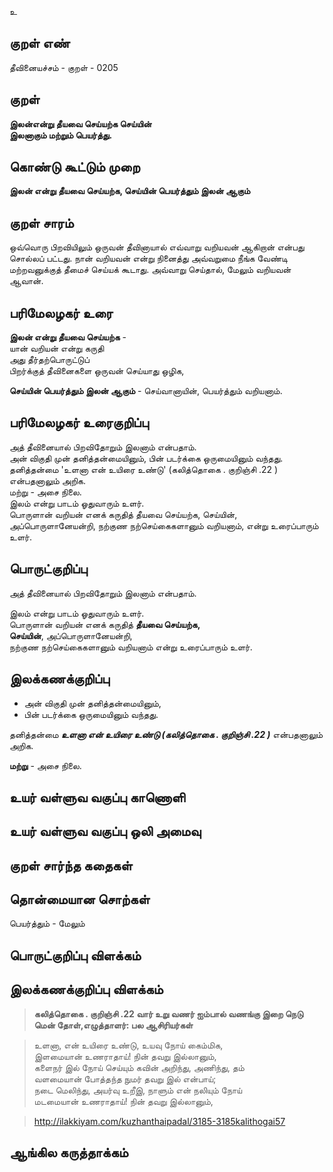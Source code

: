 உ

## குறள் எண் 

தீவினையச்சம் - குறள் - 0205  

## குறள் 

**இலன்என்று தீயவை செய்யற்க செய்யின்  
இலனாகும் மற்றும் பெயர்த்து.** 

## கொண்டு கூட்டும் முறை

**இலன் என்று தீயவை செய்யற்க, செய்யின் பெயர்த்தும் இலன் ஆகும்**

## குறள் சாரம் 

ஒவ்வொரு பிறவியிலும் ஒருவன் தீவினாயால் எவ்வாறு வறியவன் ஆகிறான் என்பது சொல்லப் பட்டது.
நான் வறியவன் என்று நினைத்து அவ்வறுமை நீங்க வேண்டி மற்றவனுக்குத் தீமைச் செய்யக் கூடாது. அவ்வாறு செய்தால், மேலும் வறியவன் ஆவான்.

## பரிமேலழகர் உரை

**இலன் என்று தீயவை செய்யற்க** -  
யான் வறியன் என்று கருதி  
அது தீர்தற்பொருட்டுப்  
பிறர்க்குத் தீவினைகளை ஒருவன் செய்யாது ஒழிக,  

**செய்யின் பெயர்த்தும் இலன் ஆகும்** - செய்வானாயின், பெயர்த்தும் வறியனாம்.  

## பரிமேலழகர் உரைகுறிப்பு   

அத் தீவினையால் பிறவிதோறும் இலனாம் என்பதாம்.  
அன் விகுதி முன் தனித்தன்மையினும், பின் படர்க்கை ஒருமையினும் வந்தது.  
தனித்தன்மை 'உளனா என் உயிரை உண்டு' (கலித்தொகை .	குறிஞ்சி	.22 ) என்பதனாலும் அறிக.  
மற்று - அசை நிலை.  
இலம் என்று பாடம் ஓதுவாரும் உளர்.  
பொருளான் வறியன் எனக் கருதித் தீயவை செய்யற்க, செய்யின், அப்பொருளானேயன்றி, நற்குண நற்செய்கைகளானும் வறியனாம், என்று உரைப்பாரும் உளர்.  

## பொருட்குறிப்பு 

அத் தீவினையால் பிறவிதோறும் இலனாம் என்பதாம்.  
  
இலம் என்று பாடம் ஓதுவாரும் உளர்.  
பொருளான் வறியன் எனக் கருதித் **தீயவை செய்யற்க,  
செய்யின்**, அப்பொருளானேயன்றி,  
நற்குண நற்செய்கைகளானும் வறியனாம் என்று உரைப்பாரும் உளர்.  

## இலக்கணக்குறிப்பு  

* அன் விகுதி முன் தனித்தன்மையினும்,  
* பின் படர்க்கை ஒருமையினும் வந்தது. 

தனித்தன்மை _**உளனா என் உயிரை உண்டு (கலித்தொகை .	குறிஞ்சி	.22 )**_ என்பதனாலும் அறிக.  

**மற்று** - அசை நிலை.  

## உயர் வள்ளுவ வகுப்பு காணொளி


## உயர் வள்ளுவ வகுப்பு ஒலி அமைவு 

 
## குறள் சார்ந்த கதைகள் 


## தொன்மையான சொற்கள்

பெயர்த்தும் - மேலும் 

## பொருட்குறிப்பு விளக்கம்


## இலக்கணக்குறிப்பு விளக்கம்

>**கலித்தொகை .	குறிஞ்சி	.22 வார் உறு வணர் ஐம்பால் வணங்கு இறை நெடு மென் தோள்,எழுத்தாளர்: பல ஆசிரியர்கள்**  

>உளனா, என் உயிரை உண்டு, உயவு நோய் கைம்மிக,  
>இளமையான் உணராதாய்! நின் தவறு இல்லானும்,  
>களைநர் இல் நோய் செய்யும் கவின் அறிந்து, அணிந்து, தம்  
>வளமையான் போத்தந்த நுமர் தவறு இல் என்பாய்;  
>நடை மெலிந்து, அயர்வு உறீஇ, நாளும் என் நலியும் நோய்  
>மடமையான் உணராதாய்! நின் தவறு இல்லானும்,  

>http://ilakkiyam.com/kuzhanthaipadal/3185-3185kalithogai57


## ஆங்கில கருத்தாக்கம் 


